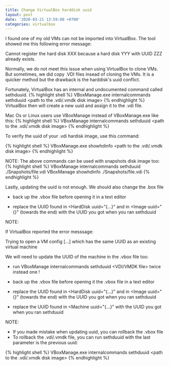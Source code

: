 ```yaml
---
title: Change VirtualBox harddisk uuid
layout: post
date: '2020-03-21 13:59:00 +0700'
categories: virtualbox
---
```


I found one of my old VMs can not be imported into VirtualBox. The tool showed me this following error message:

Cannot register the hard disk XXX because a hard disk YYY with UUID ZZZ already exists.

Normally, we do not meet this issue when using VirtualBox to clone VMs. But sometimes, we did copy .VDI files insead of cloning the VMs. It is a quicker method but the drawback is the harddisk's uuid conflict. 

Fortunately, VirtualBox has an internal and undocumented command called sethduuid. 
{% highlight shell %}
VBoxManage.exe internalcommands sethduuid <path to the .vdi/.vmdk disk image>
{% endhighlight %}
VirtualBox then will create a new uuid and assign it to the .vdi file.

Mac Os or Linux users use VBoxManage instead of VBoxManage.exe like this:
{% highlight shell %}
VBoxManage internalcommands sethduuid <path to the .vdi/.vmdk disk image>
{% endhighlight %}

To verify the uuid of your .vdi hardisk image, use this command:

{% highlight shell %}
VBoxManage.exe showhdinfo <path to the .vdi/.vmdk disk image>
{% endhighlight %}

NOTE: The above commands can be used with snapshots disk image too:
{% highlight shell %}
VBoxManage internalcommands sethduuid ./Snapshots/file.vdi
VBoxManage showhdinfo ./Snapshots/file.vdi
{% endhighlight %}

Lastly, updating the uuid is not enough. We should also change the .box file

 - back up the .vbox file before opening it in a text editor
 
 - replace the UUID found in <HardDisk uuid="{...}" and in <Image uuid="{}" (towards the end) with the UUID you got when you ran sethduuid

NOTE:

If VirtualBox reported the error messsage: 

Trying to open a VM config [...] which has the same UUID as an existing virtual machine

We will need to update the UUID of the machine in the .vbox file too:

 - run VBoxManage internalcommands sethduuid <VDI/VMDK file> twice instead one !

 - back up the .vbox file before opening it the .vbox file in a text editor
 
 - replace the UUID found in <HardDisk uuid="{...}" and in <Image uuid="{}" (towards the end) with the UUID you got when you ran sethduuid

 - replace the UUID found in <Machine uuid="{...}" with the UUID you got when you ran sethduuid

 NOTE:
 - If you made mistake when updating uuid, you can rollback the .vbox file
 - To rollback the .vdi/.vmdk file, you can run sethduuid with the last parameter is the previous uuid:

{% highlight shell %}
VBoxManage.exe internalcommands sethduuid <path to the .vdi/.vmdk disk image>  <previous uuid>
{% endhighlight %}